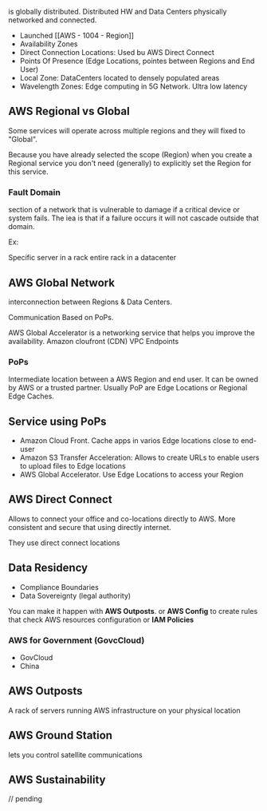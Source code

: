 is globally distributed. Distributed HW and Data Centers physically networked and connected.  

- Launched [[AWS - 1004 - Region]]
- Availability Zones
- Direct Connection Locations: Used bu AWS Direct Connect
- Points Of Presence (Edge Locations, pointes between Regions and End User)
- Local Zone: DataCenters located to densely populated areas
- Wavelength Zones: Edge computing in 5G Network. Ultra low latency

## AWS Regional vs Global

Some services will operate across multiple regions and they will fixed to "Global".

Because you have already selected the scope (Region) when you create a Regional service you don't need (generally) to explicitly set the Region for this service. 

### Fault Domain

section of a network that is vulnerable to damage if a critical device or system fails. The iea is that if a failure occurs it will not cascade outside that domain. 

Ex:

Specific server in a rack 
entire rack in a datacenter



## AWS Global Network

interconnection between Regions & Data Centers. 

Communication Based on PoPs.

AWS Global Accelerator is a networking service that helps you improve the availability. 
Amazon cloufront (CDN)
VPC Endpoints

### PoPs 

Intermediate location between a AWS Region and end user. It can be owned by AWS or a trusted partner. Usually PoP are Edge Locations or Regional Edge Caches. 

## Service using PoPs

- Amazon Cloud Front. Cache apps in varios Edge locations close to end-user
- Amazon S3 Transfer Acceleration: Allows to create URLs to enable users to upload files to Edge locations
- AWS Global Accelerator. Use Edge Locations to access your Region 


## AWS Direct Connect

Allows to connect your office and co-locations directly to AWS. 
More consistent and secure that using directly internet. 

They use direct connect locations

## Data Residency

- Compliance Boundaries
- Data Sovereignty (legal authority)

You can make it happen with **AWS Outposts**. or **AWS Config** to create rules that check AWS resources configuration or **IAM Policies**

### AWS for Government (GovcCloud)

 - GovCloud
 - China


## AWS Outposts

A rack of servers running AWS infrastructure on your physical location


## AWS Ground Station

lets you control satellite communications

## AWS Sustainability

// pending

